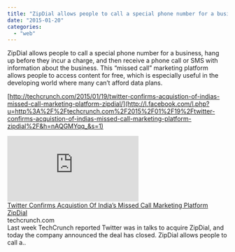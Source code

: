 ```yaml
---
title: "ZipDial allows people to call a special phone number for a business, hang up bef..."
date: "2015-01-20"
categories: 
  - "web"
---
```


ZipDial allows people to call a special phone number for a business, hang up before they incur a charge, and then receive a phone call or SMS with information about the business. This “missed call” marketing platform allows people to access content for free, which is especially useful in the developing world where many can’t afford data plans.  
  
[http://techcrunch.com/2015/01/19/twitter-confirms-acquistion-of-indias-missed-call-marketing-platform-zipdial/](http://l.facebook.com/l.php?u=http%3A%2F%2Ftechcrunch.com%2F2015%2F01%2F19%2Ftwitter-confirms-acquistion-of-indias-missed-call-marketing-platform-zipdial%2F&h=nAQGMYqq_&s=1)  
  
[![](https://fbexternal-a.akamaihd.net/safe_image.php?d=AQDtIRKsQkyzkXNn&w=158&h=158&url=https%3A%2F%2Ftctechcrunch2011.files.wordpress.com%2F2015%2F01%2F4772275985_08a6876c9f_b1.jpg%3Fw%3D680)](http://l.facebook.com/l.php?u=http%3A%2F%2Ftechcrunch.com%2F2015%2F01%2F19%2Ftwitter-confirms-acquistion-of-indias-missed-call-marketing-platform-zipdial%2F&h=dAQH6UJt-&s=1)  
[Twitter Confirms Acquistion Of India’s Missed Call Marketing Platform ZipDial](http://l.facebook.com/l.php?u=http%3A%2F%2Ftechcrunch.com%2F2015%2F01%2F19%2Ftwitter-confirms-acquistion-of-indias-missed-call-marketing-platform-zipdial%2F%3Ffb_ref%3DDefault%26fb_source%3Dmessage&h=MAQEFuhf3&s=1)  
techcrunch.com  
Last week TechCrunch reported Twitter was in talks to acquire ZipDial, and today the company announced the deal has closed. ZipDial allows people to call a..
